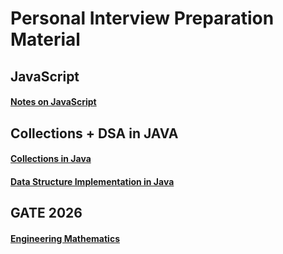 # Personal Interview Preparation Material


## JavaScript 

#### [Notes on JavaScript](javascript/readme.md)

## Collections + DSA in JAVA

#### [Collections in Java](java/collections/readme.md)

#### [Data Structure Implementation in Java](java/data-structure-implementation/readme.md)


## GATE 2026

#### [Engineering Mathematics](/GATE2026/EngineeringMathematics/readme.md)